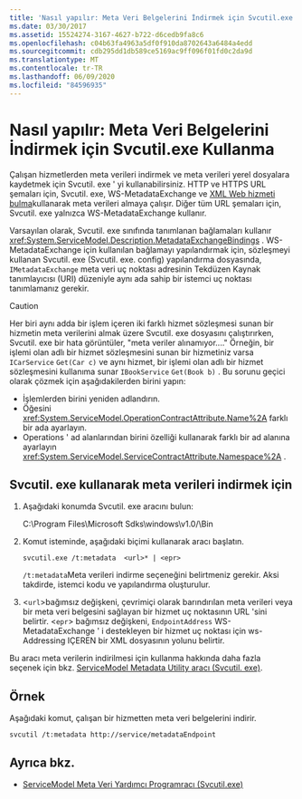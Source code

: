 ```yaml
---
title: 'Nasıl yapılır: Meta Veri Belgelerini İndirmek için Svcutil.exe Kullanma'
ms.date: 03/30/2017
ms.assetid: 15524274-3167-4627-b722-d6cedb9fa8c6
ms.openlocfilehash: c04b63fa4963a5df0f910da8702643a6484a4edd
ms.sourcegitcommit: cdb295dd1db589ce5169ac9ff096f01fd0c2da9d
ms.translationtype: MT
ms.contentlocale: tr-TR
ms.lasthandoff: 06/09/2020
ms.locfileid: "84596935"
---
```

# <a name="how-to-use-svcutilexe-to-download-metadata-documents"></a>Nasıl yapılır: Meta Veri Belgelerini İndirmek için Svcutil.exe Kullanma
Çalışan hizmetlerden meta verileri indirmek ve meta verileri yerel dosyalara kaydetmek için Svcutil. exe ' yi kullanabilirsiniz. HTTP ve HTTPS URL şemaları için, Svcutil. exe, WS-MetadataExchange ve [XML Web hizmeti bulma](https://docs.microsoft.com/previous-versions/dotnet/netframework-4.0/fxx6cfx2(v=vs.100))kullanarak meta verileri almaya çalışır. Diğer tüm URL şemaları için, Svcutil. exe yalnızca WS-MetadataExchange kullanır.  
  
 Varsayılan olarak, Svcutil. exe sınıfında tanımlanan bağlamaları kullanır <xref:System.ServiceModel.Description.MetadataExchangeBindings> . WS-MetadataExchange için kullanılan bağlamayı yapılandırmak için, sözleşmeyi kullanan Svcutil. exe (Svcutil. exe. config) yapılandırma dosyasında, `IMetadataExchange` meta veri uç noktası adresinin Tekdüzen Kaynak tanımlayıcısı (URI) düzeniyle aynı ada sahip bir istemci uç noktası tanımlamanız gerekir.  
  
> [!CAUTION]
> Her biri aynı adda bir işlem içeren iki farklı hizmet sözleşmesi sunan bir hizmetin meta verilerini almak üzere Svcutil. exe dosyasını çalıştırırken, Svcutil. exe bir hata görüntüler, "meta veriler alınamıyor...." Örneğin, bir işlemi olan adlı bir hizmet sözleşmesini sunan bir hizmetiniz varsa `ICarService` `Get(Car c)` ve aynı hizmet, bir işlemi olan adlı bir hizmet sözleşmesini kullanıma sunar `IBookService` `Get(Book b)` . Bu sorunu geçici olarak çözmek için aşağıdakilerden birini yapın:
>
> - İşlemlerden birini yeniden adlandırın.
> - Öğesini <xref:System.ServiceModel.OperationContractAttribute.Name%2A> farklı bir ada ayarlayın.
> - Operations ' ad alanlarından birini özelliği kullanarak farklı bir ad alanına ayarlayın <xref:System.ServiceModel.ServiceContractAttribute.Namespace%2A> .
  
## <a name="to-download-metadata-using-svcutilexe"></a>Svcutil. exe kullanarak meta verileri indirmek için  
  
1. Aşağıdaki konumda Svcutil. exe aracını bulun:  
  
     C:\Program Files\Microsoft Sdks\windows\v1.0/\Bin  
  
2. Komut isteminde, aşağıdaki biçimi kullanarak aracı başlatın.  
  
    ```console
    svcutil.exe /t:metadata  <url>* | <epr>  
    ```  
  
     `/t:metadata`Meta verileri indirme seçeneğini belirtmeniz gerekir. Aksi takdirde, istemci kodu ve yapılandırma oluşturulur.  
  
3. <`url`>bağımsız değişkeni, çevrimiçi olarak barındırılan meta verileri veya bir meta veri belgesini sağlayan bir hizmet uç noktasının URL 'sini belirtir. <`epr`> bağımsız değişkeni, `EndpointAddress` WS-MetadataExchange ' i destekleyen bir hizmet uç noktası için ws-Addressing IÇEREN bir XML dosyasının yolunu belirtir.  
  
 Bu aracı meta verilerin indirilmesi için kullanma hakkında daha fazla seçenek için bkz. [ServiceModel Metadata Utility aracı (Svcutil. exe)](../servicemodel-metadata-utility-tool-svcutil-exe.md).  
  
## <a name="example"></a>Örnek  
 Aşağıdaki komut, çalışan bir hizmetten meta veri belgelerini indirir.  
  
```console
svcutil /t:metadata http://service/metadataEndpoint  
```  
  
## <a name="see-also"></a>Ayrıca bkz.

- [ServiceModel Meta Veri Yardımcı Programracı (Svcutil.exe)](../servicemodel-metadata-utility-tool-svcutil-exe.md)
